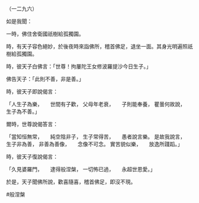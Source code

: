 （一二九六）

如是我聞：

一時，佛住舍衛國祇樹給孤獨園。

時，有天子容色絕妙，於後夜時來詣佛所，稽首佛足，退坐一面。其身光明遍照祇樹給孤獨園。

時，彼天子白佛言：「世尊！拘屢陀王女修波羅提沙今日生子。」

佛告天子：「此則不善，非是善。」

時，彼天子即說偈言：

「人生子為樂，　　世間有子歡，
父母年老衰，　　子則能奉養，
瞿曇何故說，　　生子為不善。」

爾時，世尊說偈答言：

「當知恒無常，　　純空陰非子，
生子常得苦，　　愚者說言樂。
是故我說言，　　生子非為善，
非善為善像，　　念像不可念。
實苦貌似樂，　　放逸所踐蹈。」

時，彼天子復說偈言：

「久見婆羅門，　　逮得般涅槃，
一切怖已過，　　永超世恩愛。」

於是，天子聞佛所說，歡喜隨喜，稽首佛足，即沒不現。




#般涅槃

